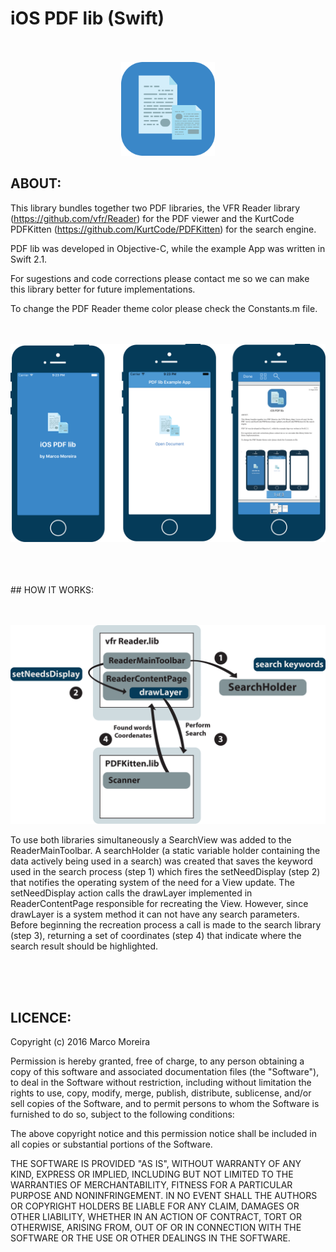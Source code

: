 
# iOS PDF lib (Swift)
<p align="center">
  <br><br>
  <img src="https://raw.githubusercontent.com/marcomoreira92/iOS-PDF-lib/master/AppLogo.png" alt="iOS PDF lib" height="150" width="150">
</p>

## ABOUT:
This library bundles together two PDF libraries, the VFR Reader library (https://github.com/vfr/Reader) for the PDF viewer and the KurtCode PDFKitten (https://github.com/KurtCode/PDFKitten) for the search engine.

PDF lib was developed in Objective-C, while the example App was written in Swift 2.1.

For sugestions and code corrections please contact me so we can make this library better for future implementations.

To change the PDF Reader theme color please check the Constants.m file.
<p align="center">
  <br><br>
  <img src="https://raw.githubusercontent.com/marcomoreira92/iOS-PDF-lib/master/AppPreviewScreens.png" alt="iOS PDF lib" >
</p>

<br>
<br>
<br>
## HOW IT WORKS:

<p align="center">
  <br><br>
  <img src="https://raw.githubusercontent.com/marcomoreira92/iOS-PDF-lib/master/HowItWorks.png" alt="iOS PDF lib" >
</p>

To use both libraries simultaneously a SearchView was added to the ReaderMainToolbar.
 A searchHolder (a static variable holder containing the data actively being used in a search) was created that saves the keyword used in the search process (step 1) which fires the setNeedDisplay (step 2) that notifies the operating system of the need for a View update. 
The setNeedDisplay action calls the drawLayer implemented in ReaderContentPage responsible for recreating the View. However, since drawLayer is a system method it can not have any search parameters. Before beginning the recreation process a call is made to the search library (step 3), returning a set of coordinates (step 4) that indicate where the search result should be highlighted.

<br>
<br>
<br>



## LICENCE:

Copyright (c) 2016 Marco Moreira

Permission is hereby granted, free of charge, to any person obtaining a copy of this software and associated documentation files (the "Software"), to deal in the Software without restriction, including without limitation the rights to use, copy, modify, merge, publish, distribute, sublicense, and/or sell copies of the Software, and to permit persons to whom the Software is furnished to do so, subject to the following conditions:

The above copyright notice and this permission notice shall be included in all copies or substantial portions of the Software.

THE SOFTWARE IS PROVIDED "AS IS", WITHOUT WARRANTY OF ANY KIND, EXPRESS OR IMPLIED, INCLUDING BUT NOT LIMITED TO THE WARRANTIES OF MERCHANTABILITY, FITNESS FOR A PARTICULAR PURPOSE AND NONINFRINGEMENT. 
IN NO EVENT SHALL THE AUTHORS OR COPYRIGHT HOLDERS BE LIABLE FOR ANY CLAIM, DAMAGES OR OTHER LIABILITY, WHETHER IN AN ACTION OF CONTRACT, TORT OR OTHERWISE, ARISING FROM, OUT OF OR IN CONNECTION WITH THE SOFTWARE OR THE USE OR OTHER DEALINGS IN THE SOFTWARE.
